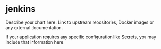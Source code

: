 # jenkins

Describe your chart here. Link to upstream repositories, Docker images or any
external documentation.

If your application requires any specific configuration like Secrets, you may
include that information here.
